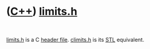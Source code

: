 
 

 

 

 

 

([C++](Cpp.md)) [limits.h](CppLimitsH.md)
===========================================

 

[limits.h](CppLimitsH.md) is a C [header file](CppHeaderFile.md).
[climits.h](CppClimitsH.md) is its [STL](CppStl.md) equivalent.

 

 

 

 

 

 

